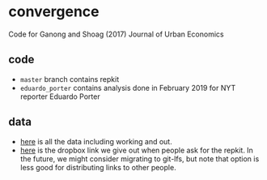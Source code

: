 # convergence
Code for Ganong and Shoag (2017) Journal of Urban Economics

## code
* `master` branch contains repkit 
* `eduardo_porter` contains analysis done in February 2019 for NYT reporter Eduardo Porter

## data
* [here](https://www.dropbox.com/sh/kfi3zgf2dl0eb9i/AACwuqlV2hIaHRPeZygSz7mNa?dl=0) is all the data including working and out.
* [here](https://www.dropbox.com/sh/021z1nvxym2fmv1/AAA2Xz7UGdZ8CBEpihnbIyJPa?dl=0) is the dropbox link we give out when people ask for the repkit. In the future, we might consider migrating to git-lfs, but note that option is less good for distributing links to other people.

